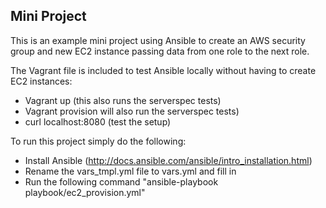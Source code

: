 ## Mini Project ##

This is an example mini project using Ansible to create an AWS security group and new EC2 instance passing data from one role to the next role.

The Vagrant file is included to test Ansible locally without having to create EC2 instances:
* Vagrant up (this also runs the serverspec tests)
* Vagrant provision will also run the serverspec tests)
* curl localhost:8080 (test the setup)

To run this project simply do the following:
* Install Ansible (http://docs.ansible.com/ansible/intro_installation.html)
* Rename the vars_tmpl.yml file to vars.yml and fill in
* Run the following command "ansible-playbook playbook/ec2_provision.yml"

